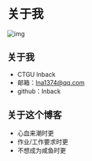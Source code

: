 # 关于我

![img](http://lnback.cn/imgbed/img/about.jpg)

## 关于我
- CTGU lnback
- 邮箱：lna1374@qq.com
- github：lnback

## 关于这个博客
- 心血来潮时更
- 作业/工作要求时更
- 不想成为咸鱼时更



